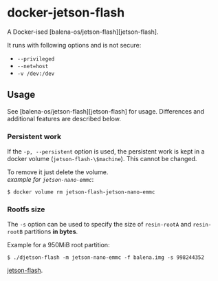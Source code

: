 # docker-jetson-flash
A Docker-ised [balena-os/jetson-flash][jetson-flash].

It runs with following options and is not secure:
- `--privileged`
- `--net=host`
- `-v /dev:/dev`

## Usage
See [balena-os/jetson-flash][jetson-flash] for usage. Differences and additional features are described below.

### Persistent work
If the `-p, --persistent` option is used, the persistent work is kept in a docker volume (`jetson-flash-\$machine`). This cannot be changed.

To remove it just delete the volume.  
*example for `jetson-nano-emmc`*:
```
$ docker volume rm jetson-flash-jetson-nano-emmc
```

### Rootfs size
The `-s` option can be used to specify the size of `resin-rootA` and `resin-rootB` partitions **in bytes**.

Example for a 950MiB root partition:
```
$ ./djetson-flash -m jetson-nano-emmc -f balena.img -s 998244352
```

[jetson-flash](https://github.com/balena-os/jetson-flash).
